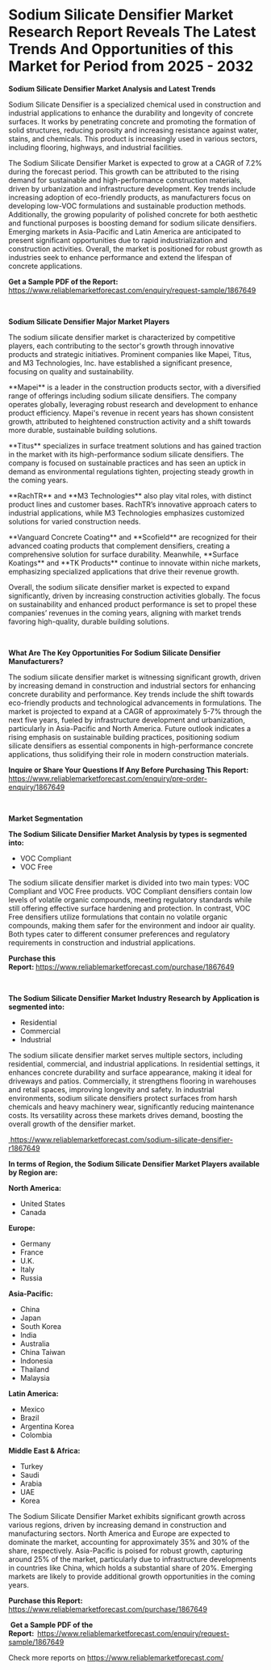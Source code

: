 <p><h1>Sodium Silicate Densifier Market Research Report Reveals The Latest Trends And Opportunities of this Market for Period from 2025 - 2032</h1></p><p><strong>Sodium Silicate Densifier Market Analysis and Latest Trends</strong></p>
<p><p>Sodium Silicate Densifier is a specialized chemical used in construction and industrial applications to enhance the durability and longevity of concrete surfaces. It works by penetrating concrete and promoting the formation of solid structures, reducing porosity and increasing resistance against water, stains, and chemicals. This product is increasingly used in various sectors, including flooring, highways, and industrial facilities.</p><p>The Sodium Silicate Densifier Market is expected to grow at a CAGR of 7.2% during the forecast period. This growth can be attributed to the rising demand for sustainable and high-performance construction materials, driven by urbanization and infrastructure development. Key trends include increasing adoption of eco-friendly products, as manufacturers focus on developing low-VOC formulations and sustainable production methods. Additionally, the growing popularity of polished concrete for both aesthetic and functional purposes is boosting demand for sodium silicate densifiers. Emerging markets in Asia-Pacific and Latin America are anticipated to present significant opportunities due to rapid industrialization and construction activities. Overall, the market is positioned for robust growth as industries seek to enhance performance and extend the lifespan of concrete applications.</p></p>
<p><strong>Get a Sample PDF of the Report:&nbsp;</strong> <a href="https://www.reliablemarketforecast.com/enquiry/request-sample/1867649?utm_campaign=1080&utm_medium=2&utm_source=Github&utm_content=ia&utm_term=30012025&utm_id=sodium-silicate-densifier">https://www.reliablemarketforecast.com/enquiry/request-sample/1867649</a></p>
<p>&nbsp;</p>
<p><strong>Sodium Silicate Densifier Major Market Players</strong></p>
<p><p>The sodium silicate densifier market is characterized by competitive players, each contributing to the sector's growth through innovative products and strategic initiatives. Prominent companies like Mapei, Titus, and M3 Technologies, Inc. have established a significant presence, focusing on quality and sustainability.</p><p>**Mapei** is a leader in the construction products sector, with a diversified range of offerings including sodium silicate densifiers. The company operates globally, leveraging robust research and development to enhance product efficiency. Mapei's revenue in recent years has shown consistent growth, attributed to heightened construction activity and a shift towards more durable, sustainable building solutions.</p><p>**Titus** specializes in surface treatment solutions and has gained traction in the market with its high-performance sodium silicate densifiers. The company is focused on sustainable practices and has seen an uptick in demand as environmental regulations tighten, projecting steady growth in the coming years.</p><p>**RachTR** and **M3 Technologies** also play vital roles, with distinct product lines and customer bases. RachTR’s innovative approach caters to industrial applications, while M3 Technologies emphasizes customized solutions for varied construction needs.</p><p>**Vanguard Concrete Coating** and **Scofield** are recognized for their advanced coating products that complement densifiers, creating a comprehensive solution for surface durability. Meanwhile, **Surface Koatings** and **TK Products** continue to innovate within niche markets, emphasizing specialized applications that drive their revenue growth.</p><p>Overall, the sodium silicate densifier market is expected to expand significantly, driven by increasing construction activities globally. The focus on sustainability and enhanced product performance is set to propel these companies’ revenues in the coming years, aligning with market trends favoring high-quality, durable building solutions.</p></p>
<p>&nbsp;</p>
<p><strong>What Are The Key Opportunities For Sodium Silicate Densifier Manufacturers?</strong></p>
<p><p>The sodium silicate densifier market is witnessing significant growth, driven by increasing demand in construction and industrial sectors for enhancing concrete durability and performance. Key trends include the shift towards eco-friendly products and technological advancements in formulations. The market is projected to expand at a CAGR of approximately 5-7% through the next five years, fueled by infrastructure development and urbanization, particularly in Asia-Pacific and North America. Future outlook indicates a rising emphasis on sustainable building practices, positioning sodium silicate densifiers as essential components in high-performance concrete applications, thus solidifying their role in modern construction materials.</p></p>
<p><strong>Inquire or Share Your Questions If Any Before Purchasing This Report:</strong> <a href="https://www.reliablemarketforecast.com/enquiry/pre-order-enquiry/1867649?utm_campaign=1080&utm_medium=2&utm_source=Github&utm_content=ia&utm_term=30012025&utm_id=sodium-silicate-densifier">https://www.reliablemarketforecast.com/enquiry/pre-order-enquiry/1867649</a></p>
<p>&nbsp;</p>
<p><strong>Market Segmentation</strong></p>
<p><strong>The Sodium Silicate Densifier Market Analysis by types is segmented into:</strong></p>
<p><ul><li>VOC Compliant</li><li>VOC Free</li></ul></p>
<p><p>The sodium silicate densifier market is divided into two main types: VOC Compliant and VOC Free products. VOC Compliant densifiers contain low levels of volatile organic compounds, meeting regulatory standards while still offering effective surface hardening and protection. In contrast, VOC Free densifiers utilize formulations that contain no volatile organic compounds, making them safer for the environment and indoor air quality. Both types cater to different consumer preferences and regulatory requirements in construction and industrial applications.</p></p>
<p><strong>Purchase this Report:&nbsp;</strong><a href="https://www.reliablemarketforecast.com/purchase/1867649?utm_campaign=1080&utm_medium=2&utm_source=Github&utm_content=ia&utm_term=30012025&utm_id=sodium-silicate-densifier">https://www.reliablemarketforecast.com/purchase/1867649</a></p>
<p>&nbsp;</p>
<p><strong>The Sodium Silicate Densifier Market Industry Research by Application is segmented into:</strong></p>
<p><ul><li>Residential</li><li>Commercial</li><li>Industrial</li></ul></p>
<p><p>The sodium silicate densifier market serves multiple sectors, including residential, commercial, and industrial applications. In residential settings, it enhances concrete durability and surface appearance, making it ideal for driveways and patios. Commercially, it strengthens flooring in warehouses and retail spaces, improving longevity and safety. In industrial environments, sodium silicate densifiers protect surfaces from harsh chemicals and heavy machinery wear, significantly reducing maintenance costs. Its versatility across these markets drives demand, boosting the overall growth of the densifier market.</p></p>
<p><a href="https://www.reliablemarketforecast.com/sodium-silicate-densifier-r1867649?utm_campaign=1080&utm_medium=2&utm_source=Github&utm_content=ia&utm_term=30012025&utm_id=sodium-silicate-densifier">&nbsp;https://www.reliablemarketforecast.com/sodium-silicate-densifier-r1867649</a></p>
<p><strong>In terms of Region, the Sodium Silicate Densifier Market Players available by Region are:</strong></p>
<p>
    <p> <strong> North America: </strong>
        <ul>
            <li>United States</li>
            <li>Canada</li>
        </ul>
        </p> 
    <p> <strong> Europe: </strong>
        <ul>
            <li>Germany</li>
            <li>France</li>
            <li>U.K.</li>
            <li>Italy</li>
            <li>Russia</li>
        </ul>
        </p> 
    <p> <strong> Asia-Pacific: </strong>
        <ul>
            <li>China</li>
            <li>Japan</li>
            <li>South Korea</li>
            <li>India</li>
            <li>Australia</li>
            <li>China Taiwan</li>
            <li>Indonesia</li>
            <li>Thailand</li>
            <li>Malaysia</li>
        </ul>
        </p> 
    <p> <strong> Latin America: </strong>
        <ul>
            <li>Mexico</li>
            <li>Brazil</li>
            <li>Argentina Korea</li>
            <li>Colombia</li>
        </ul>
        </p> 
    <p> <strong> Middle East & Africa: </strong>
        <ul>
            <li>Turkey</li>
            <li>Saudi</li>
            <li>Arabia</li>
            <li>UAE</li>
            <li>Korea</li>
        </ul>
    </p>
    </p>
<p><p>The Sodium Silicate Densifier Market exhibits significant growth across various regions, driven by increasing demand in construction and manufacturing sectors. North America and Europe are expected to dominate the market, accounting for approximately 35% and 30% of the share, respectively. Asia-Pacific is poised for robust growth, capturing around 25% of the market, particularly due to infrastructure developments in countries like China, which holds a substantial share of 20%. Emerging markets are likely to provide additional growth opportunities in the coming years.</p></p>
<p><strong>Purchase this Report: </strong><a href="https://www.reliablemarketforecast.com/purchase/1867649?utm_campaign=1080&utm_medium=2&utm_source=Github&utm_content=ia&utm_term=30012025&utm_id=sodium-silicate-densifier">https://www.reliablemarketforecast.com/purchase/1867649</a></p>
<p>&nbsp;<strong>Get a Sample PDF of the Report:&nbsp;&nbsp;</strong><a href="https://www.reliablemarketforecast.com/enquiry/request-sample/1867649?utm_campaign=1080&utm_medium=2&utm_source=Github&utm_content=ia&utm_term=30012025&utm_id=sodium-silicate-densifier">https://www.reliablemarketforecast.com/enquiry/request-sample/1867649</a></p>
<p><strong></strong></p>
<p>Check more reports on <a href="https://www.reliablemarketforecast.com/?utm_campaign=1080&utm_medium=2&utm_source=Github&utm_content=ia&utm_term=30012025&utm_id=sodium-silicate-densifier">https://www.reliablemarketforecast.com/</a></p>
